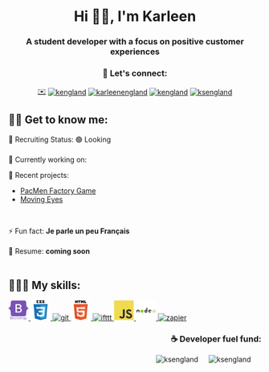 <h1 align="center">Hi 👋🏾, I'm Karleen</h1>
<h3 align="center">A student developer with a focus on positive customer experiences</h3>


<h3 align="center">🤝 Let's connect:</h3>
<p align="center">
<a href="mailto:karleenengland@runbox.com">✉️</a>
<a href="https://codepen.io/kengland" target="blank"><img align="center" src="https://raw.githubusercontent.com/rahuldkjain/github-profile-readme-generator/master/src/images/icons/Social/codepen.svg" alt="kengland" height="30" width="40" /></a>
<a href="https://linkedin.com/in/karleenengland" target="blank"><img align="center" src="https://raw.githubusercontent.com/rahuldkjain/github-profile-readme-generator/master/src/images/icons/Social/linked-in-alt.svg" alt="karleenengland" height="30" width="40" /></a>
<a href="https://stackoverflow.com/users/kengland" target="blank"><img align="center" src="https://raw.githubusercontent.com/rahuldkjain/github-profile-readme-generator/master/src/images/icons/Social/stack-overflow.svg" alt="kengland" height="30" width="40" /></a>
<a href="https://codesandbox.com/ksengland" target="blank"><img align="center" src="https://raw.githubusercontent.com/rahuldkjain/github-profile-readme-generator/master/src/images/icons/Social/codesandbox.svg" alt="ksengland" height="30" width="40" /></a>
</p>
<h2 align="left">👩🏾 Get to know me:</h2>
🚦 Recruiting Status: 🟢 Looking
<br><br>
🚧 Currently working on:
<br>

💾 Recent projects:<br>
-  [PacMen Factory Game](https://github.com/ksengland/PacMen-Factory-Game)
-  [Moving Eyes](https://github.com/ksengland/Moving-Eyes)
<br>


⚡ Fun fact: **Je parle un peu Français**
<br><br>
📄 Resume: **coming soon**
<br><br>


<h2 align="left">👩🏾‍💻 My skills:</h2>
<p align="left"> <a href="https://getbootstrap.com" target="_blank" rel="noreferrer"> <img src="https://raw.githubusercontent.com/devicons/devicon/master/icons/bootstrap/bootstrap-plain-wordmark.svg" alt="bootstrap" width="40" height="40"/> </a> <a href="https://www.w3schools.com/css/" target="_blank" rel="noreferrer"> <img src="https://raw.githubusercontent.com/devicons/devicon/master/icons/css3/css3-original-wordmark.svg" alt="css3" width="40" height="40"/> </a> <a href="https://git-scm.com/" target="_blank" rel="noreferrer"> <img src="https://www.vectorlogo.zone/logos/git-scm/git-scm-icon.svg" alt="git" width="40" height="40"/> </a> <a href="https://www.w3.org/html/" target="_blank" rel="noreferrer"> <img src="https://raw.githubusercontent.com/devicons/devicon/master/icons/html5/html5-original-wordmark.svg" alt="html5" width="40" height="40"/> </a> <a href="https://ifttt.com/" target="_blank" rel="noreferrer"> <img src="https://www.vectorlogo.zone/logos/ifttt/ifttt-ar21.svg" alt="ifttt" width="40" height="40"/> </a> <a href="https://developer.mozilla.org/en-US/docs/Web/JavaScript" target="_blank" rel="noreferrer"> <img src="https://raw.githubusercontent.com/devicons/devicon/master/icons/javascript/javascript-original.svg" alt="javascript" width="40" height="40"/> </a> <a href="https://nodejs.org" target="_blank" rel="noreferrer"> <img src="https://raw.githubusercontent.com/devicons/devicon/master/icons/nodejs/nodejs-original-wordmark.svg" alt="nodejs" width="40" height="40"/> </a> <a href="https://zapier.com" target="_blank" rel="noreferrer"> <img src="https://www.vectorlogo.zone/logos/zapier/zapier-icon.svg" alt="zapier" width="40" height="40"/> </a>
<br></p>

<h3 align="right">☕️ Developer fuel fund:</h3>
<p><a href="https://www.buymeacoffee.com/ksengland"> <img align="right" src="https://cdn.buymeacoffee.com/buttons/v2/default-yellow.png" height="33" width="105" alt="ksengland" /></a><a href="https://ko-fi.com/ksengland"> <img align="right" src="https://cdn.ko-fi.com/cdn/kofi3.png?v=3" height="33" width="105" alt="ksengland" /></a></p>
